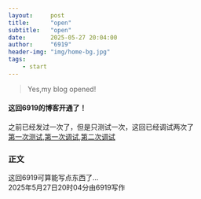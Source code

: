 ```yaml
---
layout:     post
title:      "open"
subtitle:   "open"
date:       2025-05-27 20:04:00
author:     "6919"
header-img: "img/home-bg.jpg"
tags:
    - start
---
```

> Yes,my blog opened!
#### 这回6919的博客开通了！  
之前已经发过一次了，但是只测试一次，这回已经调试两次了  
[第一次测试](https://me6919.github.io/2025/05/04/text/),[第一次调试](https://me6919.github.io/2025/05/24/debug(1)/),[第二次调试](https://me6919.github.io/2025/05/25/debug(2)/)
### 正文
这回6919可算能写点东西了...  
2025年5月27日20时04分由6919写作

